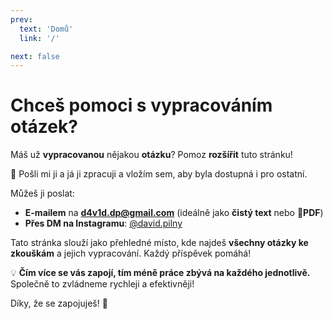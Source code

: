 ```yaml
---
prev:
  text: 'Domů'
  link: '/'

next: false
---
```


# Chceš pomoci s vypracováním otázek?

Máš už **vypracovanou** nějakou **otázku**? Pomoz **rozšířit** tuto stránku!  

📩 Pošli mi ji a já ji zpracuji a vložím sem, aby byla dostupná i pro ostatní.  

Můžeš ji poslat:  

- **E-mailem** na **d4v1d.dp@gmail.com** (ideálně jako **čistý text** nebo 📄**PDF**)  
- **Přes DM na Instagramu**: [@david.pilny](https://www.instagram.com/david.pilny)

Tato stránka slouží jako přehledné místo, kde najdeš **všechny otázky ke zkouškám** a jejich vypracování. Každý příspěvek pomáhá!  

💡 **Čím více se vás zapojí, tím méně práce zbývá na každého jednotlivě.** Společně to zvládneme rychleji a efektivněji!  

Díky, že se zapojuješ! 🙌  